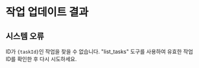 # 작업 업데이트 결과

## 시스템 오류

ID가 `{taskId}`인 작업을 찾을 수 없습니다. "list_tasks" 도구를 사용하여 유효한 작업 ID를 확인한 후 다시 시도하세요.
